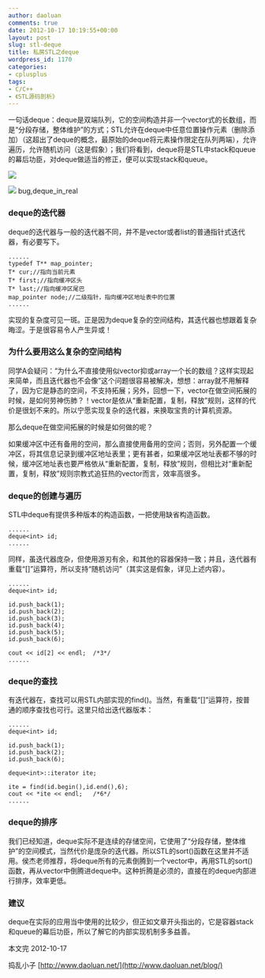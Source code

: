 ```yaml
---
author: daoluan
comments: true
date: 2012-10-17 10:19:55+00:00
layout: post
slug: stl-deque
title: 私房STL之deque
wordpress_id: 1170
categories:
- cplusplus
tags:
- C/C++
- 《STL源码剖析》
---
```


一句话deque：deque是双端队列，它的空间构造并非一个vector式的长数组，而是“分段存储，整体维护”的方式；STL允许在deque中任意位置操作元素（删除添加）（这超出了deque的概念，最原始的deque将元素操作限定在队列两端），允许遍历，允许随机访问（这是假象）；我们将看到，deque将是STL中stack和queue的幕后功臣，对deque做适当的修正，便可以实现stack和queue。

[![](http://daoluan.net/blog/wp-content/uploads/2012/10/deque_in_mind.jpg)](http://daoluan.net/blog/stl-deque/deque_in_mind/)

<!-- more -->

[![](http://daoluan.net/blog/wp-content/uploads/2012/10/deque_in_real.jpg)](http://daoluan.net/blog/stl-deque/deque_in_real/) bug,deque_in_real


### deque的迭代器


deque的迭代器与一般的迭代器不同，并不是vector或者list的普通指针式迭代器，有必要写下。

    
    ......
    typedef T** map_pointer;
    T* cur;//指向当前元素
    T* first;//指向缓冲区头
    T* last;//指向缓冲区尾巴
    map_pointer node;//二级指针，指向缓冲区地址表中的位置
    ......


实现的复杂度可见一斑。正是因为deque复杂的空间结构，其迭代器也想跟着复杂晦涩。于是很容易令人产生异或！


### 为什么要用这么复杂的空间结构


同学A会疑问：“为什么不直接使用似vector抑或array一个长的数组？这样实现起来简单，而且迭代器也不会像”这个问题很容易被解决，想想：array就不用解释了，因为它是静态的空间，不支持拓展；另外，回想一下，vector在做空间拓展的时候，是如何劳神伤肺？！vector是依从“重新配置，复制，释放”规则，这样的代价是很划不来的。所以宁愿实现复杂的迭代器，来换取宝贵的计算机资源。

那么deque在做空间拓展的时候是如何做的呢？

如果缓冲区中还有备用的空间，那么直接使用备用的空间；否则，另外配置一个缓冲区，将其信息记录到缓冲区地址表里；更有甚者，如果缓冲区地址表都不够的时候，缓冲区地址表也要严格依从“重新配置，复制，释放”规则，但相比对“重新配置，复制，释放”规则宗教式追狂热的vector而言，效率高很多。


### deque的创建与遍历


STL中deque有提供多种版本的构造函数，一把使用缺省构造函数。

    
    ......
    deque<int> id;
    ......


同样，虽迭代器庞杂，但使用游刃有余，和其他的容器保持一致；并且，迭代器有重载“[]”运算符，所以支持“随机访问”（其实这是假象，详见上述内容）。

    
    ......
    deque<int> id;
    
    id.push_back(1);
    id.push_back(2);
    id.push_back(3);
    id.push_back(4);
    id.push_back(5);
    id.push_back(6);
    
    cout << id[2] << endl;	/*3*/
    ......




### deque的查找


有迭代器在，查找可以用STL<algorithm>内部实现的find()。当然，有重载“[]”运算符，按普通的顺序查找也可行。这里只给出迭代器版本：

    
    ......
    deque<int> id;
    
    id.push_back(1);
    id.push_back(2);
    id.push_back(6);
    
    deque<int>::iterator ite;
    
    ite = find(id.begin(),id.end(),6);
    cout << *ite << endl;	/*6*/
    ......




### deque的排序


我们已经知道，deque实际不是连续的存储空间，它使用了“分段存储，整体维护”的空间模式，当然代价是庞杂的迭代器。所以STL<algorithm>的sort()函数在这里并不适用。侯杰老师推荐，将deque所有的元素倒腾到一个vector中，再用STL<algorithm>的sort()函数，再从vector中倒腾进deque中。这种折腾是必须的，直接在的deque内部进行排序，效率更低。


### 建议


deque在实际的应用当中使用的比较少，但正如文章开头指出的，它是容器stack和queue的幕后功臣，所以了解它的内部实现机制多多益善。

本文完 2012-10-17

捣乱小子 [http://www.daoluan.net/](http://www.daoluan.net/blog/)
